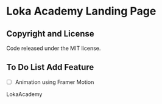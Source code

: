 # Loka Academy Landing Page


## Copyright and License

Code released under the MIT license.

## To Do List Add Feature

- [ ] Animation using Framer Motion

LokaAcademy
